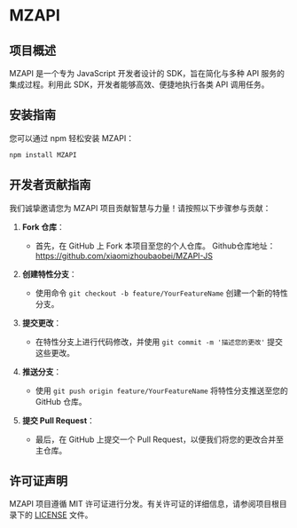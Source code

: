 # MZAPI

## 项目概述
MZAPI 是一个专为 JavaScript 开发者设计的 SDK，旨在简化与多种 API 服务的集成过程。利用此 SDK，开发者能够高效、便捷地执行各类 API 调用任务。

## 安装指南

您可以通过 npm 轻松安装 MZAPI：

```bash
npm install MZAPI
```

## 开发者贡献指南

我们诚挚邀请您为 MZAPI 项目贡献智慧与力量！请按照以下步骤参与贡献：

1. **Fork 仓库**：
   - 首先，在 GitHub 上 Fork 本项目至您的个人仓库。
   Github仓库地址：https://github.com/xiaomizhoubaobei/MZAPI-JS

2. **创建特性分支**：
   - 使用命令 `git checkout -b feature/YourFeatureName` 创建一个新的特性分支。

3. **提交更改**：
   - 在特性分支上进行代码修改，并使用 `git commit -m '描述您的更改'` 提交这些更改。

4. **推送分支**：
   - 使用 `git push origin feature/YourFeatureName` 将特性分支推送至您的 GitHub 仓库。

5. **提交 Pull Request**：
   - 最后，在 GitHub 上提交一个 Pull Request，以便我们将您的更改合并至主仓库。

## 许可证声明

MZAPI 项目遵循 MIT 许可证进行分发。有关许可证的详细信息，请参阅项目根目录下的 [LICENSE](LICENSE) 文件。